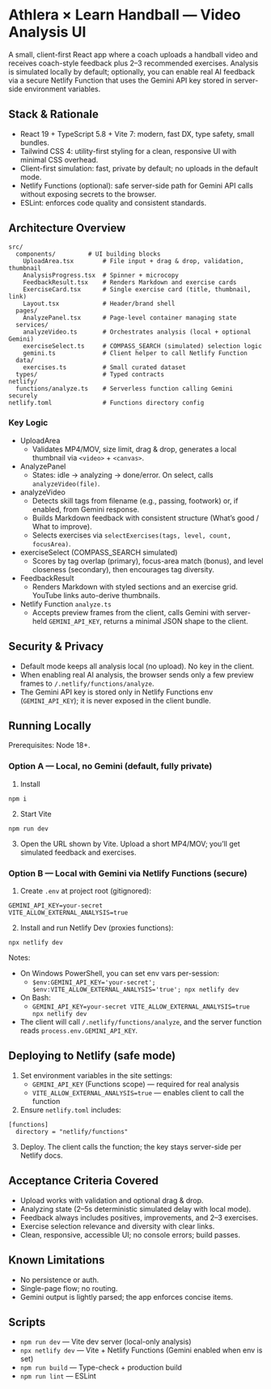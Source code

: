 # Athlera × Learn Handball — Video Analysis UI

A small, client-first React app where a coach uploads a handball video and receives coach-style feedback plus 2–3 recommended exercises. Analysis is simulated locally by default; optionally, you can enable real AI feedback via a secure Netlify Function that uses the Gemini API key stored in server-side environment variables.

## Stack & Rationale
- React 19 + TypeScript 5.8 + Vite 7: modern, fast DX, type safety, small bundles.
- Tailwind CSS 4: utility-first styling for a clean, responsive UI with minimal CSS overhead.
- Client-first simulation: fast, private by default; no uploads in the default mode.
- Netlify Functions (optional): safe server-side path for Gemini API calls without exposing secrets to the browser.
- ESLint: enforces code quality and consistent standards.

## Architecture Overview
```
src/
  components/         # UI building blocks
    UploadArea.tsx        # File input + drag & drop, validation, thumbnail
    AnalysisProgress.tsx  # Spinner + microcopy
    FeedbackResult.tsx    # Renders Markdown and exercise cards
    ExerciseCard.tsx      # Single exercise card (title, thumbnail, link)
    Layout.tsx            # Header/brand shell
  pages/
    AnalyzePanel.tsx      # Page-level container managing state
  services/
    analyzeVideo.ts       # Orchestrates analysis (local + optional Gemini)
    exerciseSelect.ts     # COMPASS_SEARCH (simulated) selection logic
    gemini.ts             # Client helper to call Netlify Function
  data/
    exercises.ts          # Small curated dataset
  types/                  # Typed contracts
netlify/
  functions/analyze.ts    # Serverless function calling Gemini securely
netlify.toml              # Functions directory config
```

### Key Logic
- UploadArea
  - Validates MP4/MOV, size limit, drag & drop, generates a local thumbnail via `<video>` + `<canvas>`.
- AnalyzePanel
  - States: idle → analyzing → done/error. On select, calls `analyzeVideo(file)`.
- analyzeVideo
  - Detects skill tags from filename (e.g., passing, footwork) or, if enabled, from Gemini response.
  - Builds Markdown feedback with consistent structure (What’s good / What to improve).
  - Selects exercises via `selectExercises(tags, level, count, focusArea)`.
- exerciseSelect (COMPASS_SEARCH simulated)
  - Scores by tag overlap (primary), focus-area match (bonus), and level closeness (secondary), then encourages tag diversity.
- FeedbackResult
  - Renders Markdown with styled sections and an exercise grid. YouTube links auto-derive thumbnails.
- Netlify Function `analyze.ts`
  - Accepts preview frames from the client, calls Gemini with server-held `GEMINI_API_KEY`, returns a minimal JSON shape to the client.

## Security & Privacy
- Default mode keeps all analysis local (no upload). No key in the client.
- When enabling real AI analysis, the browser sends only a few preview frames to `/.netlify/functions/analyze`.
- The Gemini API key is stored only in Netlify Functions env (`GEMINI_API_KEY`); it is never exposed in the client bundle.

## Running Locally
Prerequisites: Node 18+.

### Option A — Local, no Gemini (default, fully private)
1) Install
```
npm i
```
2) Start Vite
```
npm run dev
```
3) Open the URL shown by Vite. Upload a short MP4/MOV; you’ll get simulated feedback and exercises.

### Option B — Local with Gemini via Netlify Functions (secure)
1) Create `.env` at project root (gitignored):
```
GEMINI_API_KEY=your-secret
VITE_ALLOW_EXTERNAL_ANALYSIS=true
```
2) Install and run Netlify Dev (proxies functions):
```
npx netlify dev
```
Notes:
- On Windows PowerShell, you can set env vars per-session:
  - `$env:GEMINI_API_KEY='your-secret'; $env:VITE_ALLOW_EXTERNAL_ANALYSIS='true'; npx netlify dev`
- On Bash:
  - `GEMINI_API_KEY=your-secret VITE_ALLOW_EXTERNAL_ANALYSIS=true npx netlify dev`
- The client will call `/.netlify/functions/analyze`, and the server function reads `process.env.GEMINI_API_KEY`.

## Deploying to Netlify (safe mode)
1) Set environment variables in the site settings:
   - `GEMINI_API_KEY` (Functions scope) — required for real analysis
   - `VITE_ALLOW_EXTERNAL_ANALYSIS=true` — enables client to call the function
2) Ensure `netlify.toml` includes:
```
[functions]
  directory = "netlify/functions"
```
3) Deploy. The client calls the function; the key stays server-side per Netlify docs.

## Acceptance Criteria Covered
- Upload works with validation and optional drag & drop.
- Analyzing state (2–5s deterministic simulated delay with local mode).
- Feedback always includes positives, improvements, and 2–3 exercises.
- Exercise selection relevance and diversity with clear links.
- Clean, responsive, accessible UI; no console errors; build passes.

## Known Limitations
- No persistence or auth.
- Single-page flow; no routing.
- Gemini output is lightly parsed; the app enforces concise items.

## Scripts
- `npm run dev` — Vite dev server (local-only analysis)
- `npx netlify dev` — Vite + Netlify Functions (Gemini enabled when env is set)
- `npm run build` — Type-check + production build
- `npm run lint` — ESLint

